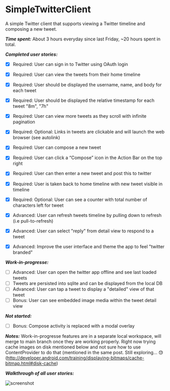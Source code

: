 SimpleTwitterClient
===================

A simple Twitter client that supports viewing a Twitter timeline and composing a new tweet.

**_Time spent:_** About 3 hours everyday since last Friday, ~20 hours spent in total.

**_Completed user stories:_**

- [x] Required: User can sign in to Twitter using OAuth login
- [x] Required: User can view the tweets from their home timeline
- [x] Required: User should be displayed the username, name, and body for each tweet
- [x] Required: User should be displayed the relative timestamp for each tweet "8m", "7h"
- [x] Required: User can view more tweets as they scroll with infinite pagination
- [x] Required: Optional: Links in tweets are clickable and will launch the web browser (see autolink)
- [x] Required: User can compose a new tweet
- [x] Required: User can click a “Compose” icon in the Action Bar on the top right
- [x] Required: User can then enter a new tweet and post this to twitter
- [x] Required: User is taken back to home timeline with new tweet visible in timeline
- [x] Required: Optional: User can see a counter with total number of characters left for tweet

- [x] Advanced: User can refresh tweets timeline by pulling down to refresh (i.e pull-to-refresh)
- [x] Advanced: User can select "reply" from detail view to respond to a tweet
- [x] Advanced: Improve the user interface and theme the app to feel "twitter branded"

**_Work-in-progresse:_**
- [ ] Advanced: User can open the twitter app offline and see last loaded tweets
- [ ] Tweets are persisted into sqlite and can be displayed from the local DB
- [ ] Advanced: User can tap a tweet to display a "detailed" view of that tweet
- [ ] Bonus: User can see embedded image media within the tweet detail view

**_Not started:_**
- [ ] Bonus: Compose activity is replaced with a modal overlay

**_Notes:_**
Work-in-progresse features are in a separate local workspace, will merge to main branch once they are working properly.
Right now trying cache images on disk mentioned below and not sure how to use ContentProvider to do that (mentioned in the same post. Still exploring... :sweat: 
(http://developer.android.com/training/displaying-bitmaps/cache-bitmap.html#disk-cache)

**_Walkthrough of all user stories:_**

![screenshot](https://raw.githubusercontent.com/yangyzheng/SimpleTwitterClient/master/Readme/SimpleTwitterClient3.gif)

